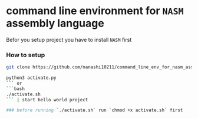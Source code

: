 # command line environment for `NASM` assembly language

Befor you setup project you have to install `NASM` first

### How to setup

```bash
git clone https://github.com/nanashi10211/command_line_env_for_nasm_assembly.git
```` 

```bash
python3 activate.py 
``` or 
```bash
./activate.sh 
``` | start hello world project

### before running `./activate.sh` run `chmod +x activate.sh` first

